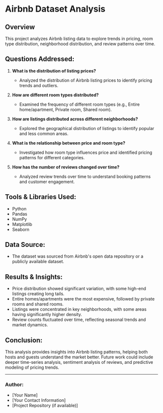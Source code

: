 # Airbnb Dataset Analysis

## Overview
This project analyzes Airbnb listing data to explore trends in pricing, room type distribution, neighborhood distribution, and review patterns over time.

## Questions Addressed:
1. **What is the distribution of listing prices?**
   - Analyzed the distribution of Airbnb listing prices to identify pricing trends and outliers.

2. **How are different room types distributed?**
   - Examined the frequency of different room types (e.g., Entire home/apartment, Private room, Shared room).

3. **How are listings distributed across different neighborhoods?**
   - Explored the geographical distribution of listings to identify popular and less common areas.

4. **What is the relationship between price and room type?**
   - Investigated how room type influences price and identified pricing patterns for different categories.

5. **How has the number of reviews changed over time?**
   - Analyzed review trends over time to understand booking patterns and customer engagement.

## Tools & Libraries Used:
- Python
- Pandas
- NumPy
- Matplotlib
- Seaborn

## Data Source:
- The dataset was sourced from Airbnb's open data repository or a publicly available dataset.

## Results & Insights:
- Price distribution showed significant variation, with some high-end listings creating long tails.
- Entire homes/apartments were the most expensive, followed by private rooms and shared rooms.
- Listings were concentrated in key neighborhoods, with some areas having significantly higher density.
- Review counts fluctuated over time, reflecting seasonal trends and market dynamics.

## Conclusion:
This analysis provides insights into Airbnb listing patterns, helping both hosts and guests understand the market better. Future work could include deeper time-series analysis, sentiment analysis of reviews, and predictive modeling of pricing trends.

---
### Author:
- [Your Name]
- [Your Contact Information]
- [Project Repository (if available)]

